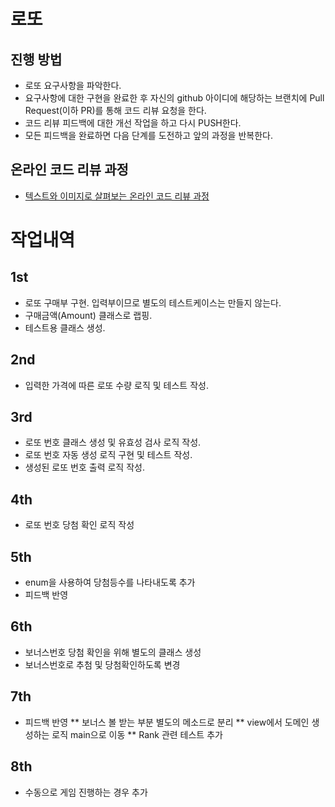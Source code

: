 # 로또
## 진행 방법
* 로또 요구사항을 파악한다.
* 요구사항에 대한 구현을 완료한 후 자신의 github 아이디에 해당하는 브랜치에 Pull Request(이하 PR)를 통해 코드 리뷰 요청을 한다.
* 코드 리뷰 피드백에 대한 개선 작업을 하고 다시 PUSH한다.
* 모든 피드백을 완료하면 다음 단계를 도전하고 앞의 과정을 반복한다.

## 온라인 코드 리뷰 과정
* [텍스트와 이미지로 살펴보는 온라인 코드 리뷰 과정](https://github.com/next-step/nextstep-docs/tree/master/codereview)

# 작업내역
## 1st
* 로또 구매부 구현. 입력부이므로 별도의 테스트케이스는 만들지 않는다.
* 구매금액(Amount) 클래스로 랩핑.
* 테스트용 클래스 생성.

## 2nd
* 입력한 가격에 따른 로또 수량 로직 및 테스트 작성.

## 3rd
* 로또 번호 클래스 생성 및 유효성 검사 로직 작성.
* 로또 번호 자동 생성 로직 구현 및 테스트 작성.
* 생성된 로또 번호 출력 로직 작성.

## 4th
* 로또 번호 당첨 확인 로직 작성

## 5th
* enum을 사용하여 당첨등수를 나타내도록 추가
* 피드백 반영

## 6th
* 보너스번호 당첨 확인을 위해 별도의 클래스 생성
* 보너스번호로 추첨 및 당첨확인하도록 변경

## 7th
* 피드백 반영
** 보너스 볼 받는 부분 별도의 메소드로 분리
** view에서 도메인 생성하는 로직 main으로 이동
** Rank 관련 테스트 추가

## 8th
* 수동으로 게임 진행하는 경우 추가